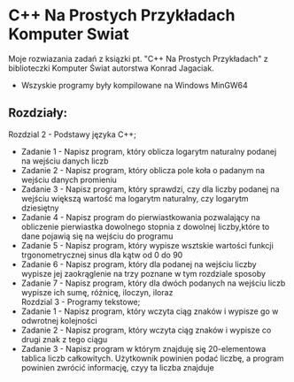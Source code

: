 # C++ Na Prostych Przykładach Komputer Swiat

Moje rozwiazania zadań z ksiązki pt. "C++ Na Prostych Przykładach" z biblioteczki Komputer Świat autorstwa Konrad Jagaciak.      
- Wszyskie programy były kompilowane na Windows MinGW64

## Rozdziały:
Rozdzial 2 - Podstawy języka C++;
  - Zadanie 1 - Napisz program, który oblicza logarytm naturalny podanej na wejściu danych liczb
  - Zadanie 2 - Napisz program, który oblicza pole koła o padanym na wejściu danych promieniu
  - Zadanie 3 - Napisz program, który sprawdzi, czy dla liczby podanej na wejściu większą wartość ma logarytm naturalny, czy logarytm dziesiętny
  - Zadanie 4 - Napisz program do pierwiastkowania pozwalający na obliczenie pierwiastka dowolnego stopnia z dowolnej liczby,które to dane pojawią się na wejściu do programu
  - Zadanie 5 - Napisz program, który wypisze wsztskie wartości funkcji trgonometrycznej sinus dla kątw od 0 do 90
  - Zadanie 6 - Napisz program, który dla podanej na wejściu liczby wypisze jej zaokrąglenie na trzy poznane w tym rozdziale sposoby
  - Zadanie 7 - Napisz program, który dla dwóch podanych na wejściu liczb wypisze ich sumę, różnicę, iloczyn, iloraz                    
Rozdzial 3 - Programy tekstowe;
  - Zadanie 1 - Napisz program, który wczyta ciąg znaków i wypisze go w odwrotnej kolejności
  - Zadanie 2 - Napisz program, który wczyta ciąg znaków i wypisze co drugi znak z tego ciągu
  - Zadanie 3 - Napisz program w którym znajduję się 20-elementowa tablica liczb całkowitych. Użytkownik powinien podać liczbę, a program powinien zwrócić informację, czyy ta liczba znajduje
